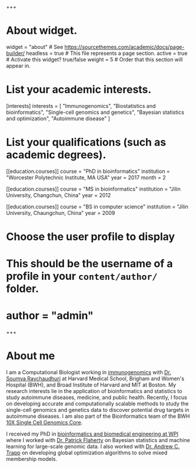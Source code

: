 +++
# About widget.
widget = "about"  # See https://sourcethemes.com/academic/docs/page-builder/
headless = true  # This file represents a page section.
active = true  # Activate this widget? true/false
weight = 5  # Order that this section will appear in.


# List your academic interests.
[interests]
  interests = [
    "Immunogenomics",
    "Biostatistics and bioinformatics",
    "Single-cell genomics and genetics",
    "Bayesian statistics and optimization",
    "Autoimmune disease"
  ]

# List your qualifications (such as academic degrees).
[[education.courses]]
  course = "PhD in bioinformatics"
  institution = "Worcester Polytechnic Institute, MA USA"
  year = 2017
  month = 2

[[education.courses]]
  course = "MS in bioinformatics"
  institution = "Jilin University, Changchun, China"
  year = 2012

[[education.courses]]
  course = "BS in computer science"
  institution = "Jilin University, Chaungchun, China"
  year = 2009

# Choose the user profile to display
# This should be the username of a profile in your `content/author/` folder.
# author = "admin"

+++

# About me
I am a Computational Biologist working in [immunogenomics](https://immunogenomics.hms.harvard.edu/) with [Dr. Soumya Raychaudhuri](https://dbmi.hms.harvard.edu/person/faculty/soumya-raychaudhuri) at Harvard Medical School, Brigham and Women's Hospital (BWH), and Broad Institute of Harvard and MIT at Boston.
My research interests lie in the application of bioinformatics and statistics to study autoimmune diseases, medicine, and public health.
Recently, I focus on developing accurate and computationally scalable methods to study the single-cell genomics and genetics data to discover potential drug targets in autoimmune diseases.
I am also part of the Bioinformatics team of the BWH [10X Single Cell Genomics Core](https://singlecell.bwh.harvard.edu/leadership/).


I received my PhD in [bioinformatics and biomedical engineering at WPI](https://www.wpi.edu/academics/departments/biomedical-engineering) where I worked with [Dr. Patrick Flaherty](https://people.math.umass.edu/~flaherty/?_ga=2.161809467.684947861.1552584709-2039651767.1552584709) on Bayesian statistics and machine learning for large-scale genomic data.
I also worked with [Dr. Andrew C. Trapp](http://users.wpi.edu/~atrapp/) on developing global optimization algorithms to solve mixed membership models.


